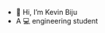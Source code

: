 - 👋 Hi, I’m Kevin Biju 
- A 💻 engineering student  


<!---
itzme-kevin/itzme-kevin is a ✨ special ✨ repository because its `README.md` (this file) appears on your GitHub profile.
You can click the Preview link to take a look at your changes.
--->
